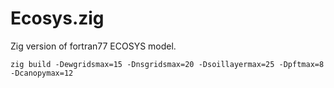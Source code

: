 # Ecosys.zig
Zig version of fortran77 ECOSYS model.

`zig build -Dewgridsmax=15 -Dnsgridsmax=20 -Dsoillayermax=25 -Dpftmax=8 -Dcanopymax=12`
